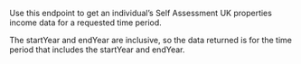 <p>Use this endpoint to get an individual’s Self Assessment UK properties income data for a requested time period.</p>
<p>The startYear and endYear are inclusive, so the data returned is for the time period that includes the startYear and endYear.</p>
